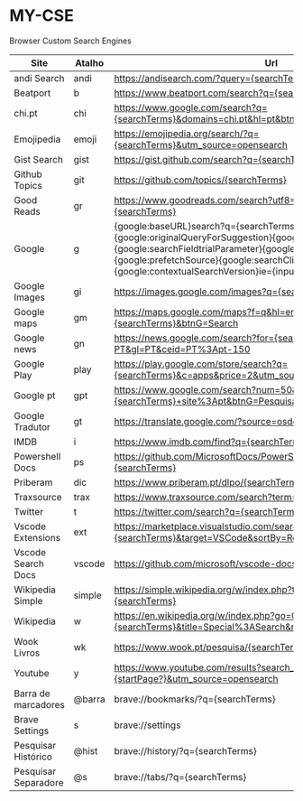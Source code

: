 # MY-CSE
Browser Custom Search Engines 

Site				|Atalho		| Url
--------------------|-----------|------
andi Search			| andi		| https://andisearch.com/?query={searchTerms}
Beatport			| b			| https://www.beatport.com/search?q={searchTerms}
chi.pt				| chi		| https://www.google.com/search?q={searchTerms}&domains=chi.pt&hl=pt&btnG=Pesquisar&sitesearch=chi.pt
Emojipedia			| emoji		| https://emojipedia.org/search/?q={searchTerms}&utm_source=opensearch
Gist Search			| gist		| https://gist.github.com/search?q={searchTerms}&ref=opensearch
Github Topics		| git		| https://github.com/topics/{searchTerms}
Good Reads			| gr		| https://www.goodreads.com/search?utf8=%E2%9C%93&q={searchTerms}
Google				| g			| {google:baseURL}search?q={searchTerms}&{google:RLZ}{google:originalQueryForSuggestion}{google:assistedQueryStats}{google:searchFieldtrialParameter}{google:iOSSearchLanguage}{google:prefetchSource}{google:searchClient}{google:sourceId}{google:contextualSearchVersion}ie={inputEncoding}
Google Images		| gi		| https://images.google.com/images?q={searchTerms}&hl=en
Google maps			| gm		| https://maps.google.com/maps?f=q&hl=en&q={searchTerms}&btnG=Search
Google news			| gn		| https://news.google.com/search?for={searchTerms}&hl=pt-PT&gl=PT&ceid=PT%3Apt-150
Google Play			| play		| https://play.google.com/store/search?q={searchTerms}&c=apps&price=2&utm_source=opensearch
Google pt			| gpt		| https://www.google.com/search?num=50&hl=pt-PT&q={searchTerms}+site%3Apt&btnG=Pesquisar&lr=lang_pt
Google Tradutor		| gt		| https://translate.google.com/?source=osdd#auto, auto, {searchTerms}
IMDB				| i			| https://www.imdb.com/find?q={searchTerms}
Powershell Docs		| ps		| https://github.com/MicrosoftDocs/PowerShell-Docs/search?q={searchTerms}
Priberam			| dic		| https://www.priberam.pt/dlpo/{searchTerms}
Traxsource			| trax		| https://www.traxsource.com/search?term={searchTerms}
Twitter				| t			| https://twitter.com/search?q={searchTerms}&src=typed_query
Vscode Extensions	| ext		| https://marketplace.visualstudio.com/search?term={searchTerms}&target=VSCode&sortBy=Relevance
Vscode Search Docs	| vscode	| https://github.com/microsoft/vscode-docs/search?q={searchTerms}
Wikipedia Simple	| simple	| https://simple.wikipedia.org/w/index.php?title=Special:Search&search={searchTerms}
Wikipedia			| w			| https://en.wikipedia.org/w/index.php?go=Go&search={searchTerms}&title=Special%3ASearch&ns0=1
Wook Livros			| wk		| https://www.wook.pt/pesquisa/{searchTerms}
Youtube				| y			| https://www.youtube.com/results?search_query={searchTerms}&page={startPage?}&utm_source=opensearch
Barra de marcadores	| @barra	| brave://bookmarks/?q={searchTerms}
Brave Settings		| s			| brave://settings
Pesquisar Histórico	| @hist		| brave://history/?q={searchTerms}
Pesquisar Separadore| @s		| brave://tabs/?q={searchTerms}
